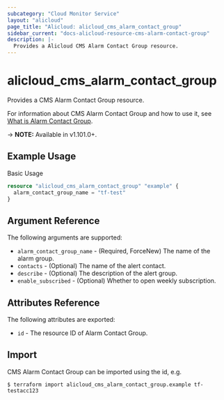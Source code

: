 ```yaml
---
subcategory: "Cloud Monitor Service"
layout: "alicloud"
page_title: "Alicloud: alicloud_cms_alarm_contact_group"
sidebar_current: "docs-alicloud-resource-cms-alarm-contact-group"
description: |-
  Provides a Alicloud CMS Alarm Contact Group resource.
---
```


# alicloud\_cms\_alarm\_contact\_group

Provides a CMS Alarm Contact Group resource.

For information about CMS Alarm Contact Group and how to use it, see [What is Alarm Contact Group](https://www.alibabacloud.com/help/en/doc-detail/114929.htm).

-> **NOTE:** Available in v1.101.0+.

## Example Usage

Basic Usage

```terraform
resource "alicloud_cms_alarm_contact_group" "example" {
  alarm_contact_group_name = "tf-test"
}
```

## Argument Reference

The following arguments are supported:

* `alarm_contact_group_name` - (Required, ForceNew) The name of the alarm group.
* `contacts` - (Optional) The name of the alert contact.
* `describe` - (Optional) The description of the alert group.
* `enable_subscribed` - (Optional) Whether to open weekly subscription.

## Attributes Reference

The following attributes are exported:

* `id` - The resource ID of Alarm Contact Group.

## Import

CMS Alarm Contact Group can be imported using the id, e.g.

```
$ terraform import alicloud_cms_alarm_contact_group.example tf-testacc123
```
